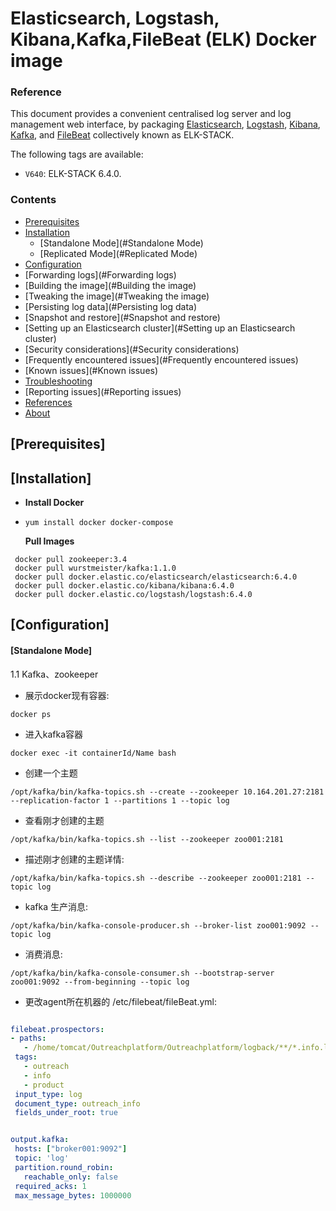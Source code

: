 # Elasticsearch, Logstash, Kibana,Kafka,FileBeat (ELK) Docker image



### Reference ###

This document provides a convenient centralised log server and log management web interface, by packaging [Elasticsearch](https://www.elastic.co/guide/en/elasticsearch/reference/current/index.html),  [Logstash](https://www.elastic.co/guide/en/logstash/current/index.html),  [Kibana](https://www.elastic.co/guide/en/kibana/current/index.html), [Kafka](https://kafka.apache.org/08/documentation.html), and [FileBeat](https://www.elastic.co/guide/en/beats/filebeat/current/index.html) collectively known as ELK-STACK.

The following tags are available:

- `V640`: ELK-STACK 6.4.0.

 ### Contents ###

- [Prerequisites](#prerequisites)
- [Installation](#Installation)
  - [Standalone Mode](#Standalone Mode)
  - [Replicated Mode](#Replicated Mode)
- [Configuration](#Configuration)
- [Forwarding logs](#Forwarding logs)
- [Building the image](#Building the image)
- [Tweaking the image](#Tweaking the image)
- [Persisting log data](#Persisting log data)
- [Snapshot and restore](#Snapshot and restore)
- [Setting up an Elasticsearch cluster](#Setting up an Elasticsearch cluster)
- [Security considerations](#Security considerations)
- [Frequently encountered issues](#Frequently encountered issues)
- [Known issues](#Known issues)
- [Troubleshooting](#Troubleshooting)
- [Reporting issues](#Reporting issues)
- [References](#References)
- [About](#About)

## [Prerequisites]<a name="Prerequisites"></a>

## [Installation]<a name="Installation"></a>

- **Install Docker**

- ```
  yum install docker docker-compose	
  ```

  **Pull Images**

 ```
  docker pull zookeeper:3.4
  docker pull wurstmeister/kafka:1.1.0
  docker pull docker.elastic.co/elasticsearch/elasticsearch:6.4.0
  docker pull docker.elastic.co/kibana/kibana:6.4.0
  docker pull docker.elastic.co/logstash/logstash:6.4.0
 ```

## [Configuration]<a name="Configuration"></a>

#### [Standalone Mode]<a name="Standalone Mode"></a>

1.1    Kafka、zookeeper



- 展示docker现有容器:

 ```
docker ps 
 ```

- 进入kafka容器

 ```
docker exec -it containerId/Name bash
 ```

- 创建一个主题

 ```
/opt/kafka/bin/kafka-topics.sh --create --zookeeper 10.164.201.27:2181 --replication-factor 1 --partitions 1 --topic log
 ```

- 查看刚才创建的主题

 ```
/opt/kafka/bin/kafka-topics.sh --list --zookeeper zoo001:2181
 ```

- 描述刚才创建的主题详情:

 ```
 /opt/kafka/bin/kafka-topics.sh --describe --zookeeper zoo001:2181 --topic log
 ```

- kafka 生产消息:

 ```
 /opt/kafka/bin/kafka-console-producer.sh --broker-list zoo001:9092 --topic log
 ```

- 消费消息:

 ```
 /opt/kafka/bin/kafka-console-consumer.sh --bootstrap-server zoo001:9092 --from-beginning --topic log
 ```

- 更改agent所在机器的 /etc/filebeat/fileBeat.yml:

 ```yaml

filebeat.prospectors:
- paths:
    - /home/tomcat/Outreachplatform/Outreachplatform/logback/**/*.info.log
  tags:
    - outreach
    - info
    - product
  input_type: log
  document_type: outreach_info
  fields_under_root: true


output.kafka:
  hosts: ["broker001:9092"]
  topic: 'log'
  partition.round_robin:
    reachable_only: false
  required_acks: 1
  max_message_bytes: 1000000

 ```
